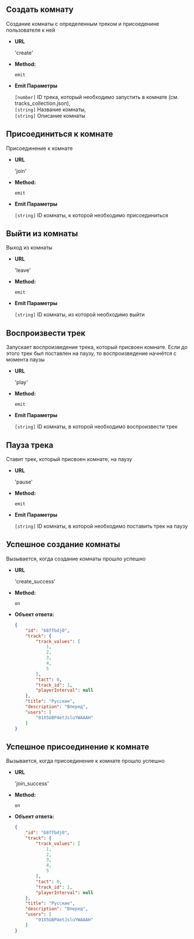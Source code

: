 **Создать комнату**
----
 Создание комнаты с определенным треком и присоеденине пользователя к ней

* **URL**

  'create'

* **Method:**

  `emit`
  
*  **Emit Параметры**
 
   `[number]`	ID трека, который необходимо запустить в комнате (см. tracks_collection.json),  
   `[string]` Название комнаты,   
   `[string]` Описание комнаты
   
**Присоединиться к комнате**
----
 Присоединение к комнате

* **URL**

  'join'

* **Method:**

  `emit`
  
*  **Emit Параметры**
 
   `[string]`	ID комнаты, к которой необходимо присоединиться

**Выйти из комнаты**
----
 Выход из комнаты

* **URL**

  'leave'

* **Method:**

  `emit`
  
*  **Emit Параметры**
 
   `[string]`	ID комнаты, из которой необходимо выйти

**Воспроизвести трек**
----
 Запускает воспроизведение трека, который присвоен комнате. Если до этого трек был поставлен на паузу, то воспроизведение начнётся с момента паузы

* **URL**

  'play'

* **Method:**

  `emit`
  
*  **Emit Параметры**
 
   `[string]`	ID комнаты, в которой необходимо воспроизвести трек

**Пауза трека**
----
 Ставит трек, который присвоен комнате, на паузу

* **URL**

  'pause'

* **Method:**

  `emit`
  
*  **Emit Параметры**
 
   `[string]`	ID комнаты, в которой необходимо поставить трек на паузу

**Успешное создание комнаты**
----
 Вызывается, когда создание комнаты прошло успешно

* **URL**

  'create_success'

* **Method:**

  `on`

* **Объект ответа:** 
    ```json
    {
        "id": "68ffbdj0",
        "track": {
            "track_values": [
                1,
                2,
                3,
                4,
                5
            ],
            "tact": 0,
            "track_id": 1,
            "playerInterval": null
        },
        "title": "Русские",
        "description": "Вперед",
        "users": [
            "01X5GBP4etJsluYWAAAH"
        ]
    }
    ```
    
**Успешное присоединение к комнате**
----
 Вызывается, когда присоединение к комнате прошло успешно

* **URL**

  'join_success'

* **Method:**

  `on`

* **Объект ответа:** 
    ```json
    {
        "id": "68ffbdj0",
        "track": {
            "track_values": [
                1,
                2,
                3,
                4,
                5
            ],
            "tact": 0,
            "track_id": 1,
            "playerInterval": null
        },
        "title": "Русские",
        "description": "Вперед",
        "users": [
            "01X5GBP4etJsluYWAAAH"
        ]
    }
    ```

